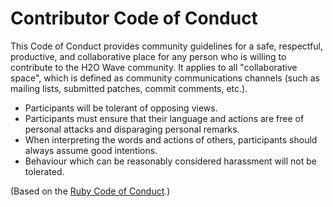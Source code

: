 # Contributor Code of Conduct

This Code of Conduct provides community guidelines for a safe, respectful, productive, and collaborative place for any person who is willing to contribute to the H2O Wave community. It applies to all "collaborative space", which is defined as community communications channels (such as mailing lists, submitted patches, commit comments, etc.).

- Participants will be tolerant of opposing views.
- Participants must ensure that their language and actions are free of personal attacks and disparaging personal remarks.
- When interpreting the words and actions of others, participants should always assume good intentions.
- Behaviour which can be reasonably considered harassment will not be tolerated.

(Based on the [Ruby Code of Conduct](https://www.ruby-lang.org/en/conduct/).)
